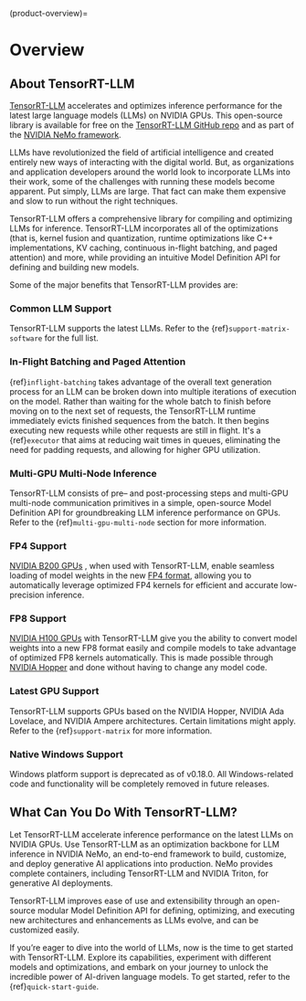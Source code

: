 (product-overview)=

# Overview

## About TensorRT-LLM

[TensorRT-LLM](https://developer.nvidia.com/tensorrt) accelerates and optimizes inference performance for the latest large language models (LLMs) on NVIDIA GPUs. This open-source library is available for free on the [TensorRT-LLM GitHub repo](https://github.com/NVIDIA/TensorRT-LLM) and as part of the [NVIDIA NeMo framework](https://www.nvidia.com/en-us/ai-data-science/generative-ai/nemo-framework/).

LLMs have revolutionized the field of artificial intelligence and created entirely new ways of interacting with the digital world. But, as organizations and application developers around the world look to incorporate LLMs into their work, some of the challenges with running these models become apparent. Put simply, LLMs are large. That fact can make them expensive and slow to run without the right techniques.

TensorRT-LLM offers a comprehensive library for compiling and optimizing LLMs for inference. TensorRT-LLM incorporates all of the optimizations (that is, kernel fusion and quantization, runtime optimizations like C++ implementations, KV caching, continuous in-flight batching, and paged attention) and more, while providing an intuitive Model Definition API for defining and building new models.

Some of the major benefits that TensorRT-LLM provides are:

### Common LLM Support

TensorRT-LLM supports the latest LLMs. Refer to the {ref}`support-matrix-software` for the full list.

### In-Flight Batching and Paged Attention

{ref}`inflight-batching` takes advantage of the overall text generation process for an LLM can be broken down into multiple iterations of execution on the model. Rather than waiting for the whole batch to finish before moving on to the next set of requests, the TensorRT-LLM runtime immediately evicts finished sequences from the batch. It then begins executing new requests while other requests are still in flight. It's a {ref}`executor` that aims at reducing wait times in queues, eliminating the need for padding requests, and allowing for higher GPU utilization.

### Multi-GPU Multi-Node Inference

TensorRT-LLM consists of pre– and post-processing steps and multi-GPU multi-node communication primitives in a simple, open-source Model Definition API for groundbreaking LLM inference performance on GPUs. Refer to the {ref}`multi-gpu-multi-node` section for more information.

### FP4 Support
[NVIDIA B200 GPUs](https://www.nvidia.com/en-us/data-center/dgx-b200/) , when used with TensorRT-LLM, enable seamless loading of model weights in the new [FP4 format](https://developer.nvidia.com/blog/introducing-nvfp4-for-efficient-and-accurate-low-precision-inference/#what_is_nvfp4), allowing you to automatically leverage optimized FP4 kernels for efficient and accurate low-precision inference.

### FP8 Support

[NVIDIA H100 GPUs](https://www.nvidia.com/en-us/data-center/dgx-h100/) with TensorRT-LLM give you the ability to convert model weights into a new FP8 format easily and compile models to take advantage of optimized FP8 kernels automatically. This is made possible through [NVIDIA Hopper](https://blogs.nvidia.com/blog/h100-transformer-engine/) and done without having to change any model code.

### Latest GPU Support

TensorRT-LLM supports GPUs based on the NVIDIA Hopper, NVIDIA Ada Lovelace, and NVIDIA Ampere architectures.
Certain limitations might apply. Refer to the {ref}`support-matrix` for more information.

### Native Windows Support

Windows platform support is deprecated as of v0.18.0. All Windows-related code and functionality will be completely removed in future releases.

## What Can You Do With TensorRT-LLM?

Let TensorRT-LLM accelerate inference performance on the latest LLMs on NVIDIA GPUs. Use TensorRT-LLM as an optimization backbone for LLM inference in NVIDIA NeMo, an end-to-end framework to build, customize, and deploy generative AI applications into production. NeMo provides complete containers, including TensorRT-LLM and NVIDIA Triton, for generative AI deployments.

TensorRT-LLM improves ease of use and extensibility through an open-source modular Model Definition API for defining, optimizing, and executing new architectures and enhancements as LLMs evolve, and can be customized easily.

If you’re eager to dive into the world of LLMs, now is the time to get started with TensorRT-LLM. Explore its capabilities, experiment with different models and optimizations, and embark on your journey to unlock the incredible power of AI-driven language models. To get started, refer to the {ref}`quick-start-guide`.
